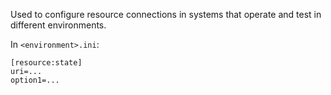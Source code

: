 Used to configure resource connections in systems that 
operate and test in different environments.

In `<environment>.ini`:
```
[resource:state]
uri=...
option1=...
``` 
